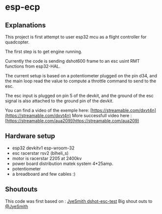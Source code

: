 # esp-ecp

## Explanations

This project is first attempt to user esp32 mcu as a flight controller for quadcopter.

The first step is to get engine running. 

Currently the code is sending dshot600 frame to an esc usint RMT functions from esp32-HAL. 

The current setup is based on a potentiometer plugged on the pin d34, and the main loop read the value to compute a throttle command to send to the esc. 

The esc input is plugged on pin 5 of the devkit, and the ground of the esc signal is also attached to the ground pin of the devkit. 

You can find a video of the exemple here: [https://streamable.com/dxvt4n](https://streamable.com/dxvt4n) 
More successfull video here : [https://streamable.com/aua209](https://streamable.com/aua209)


## Hardware setup 

* esp32 devkitv1 esp-wroom-32
* esc racerstar rsv2 (blheli_s)
* motor is racerstar 2205 at 2400kv
* power board distribution matek system 4*25amp.
* potentiometer
* a breadboard and few cables :)

## Shoutouts

This code was first based on : 
[JyeSmith dshot-esc-test](https://github.com/JyeSmith/dshot-esc-tester)
Big shout outs to [@JyeSmith](https://github.com/JyeSmith)